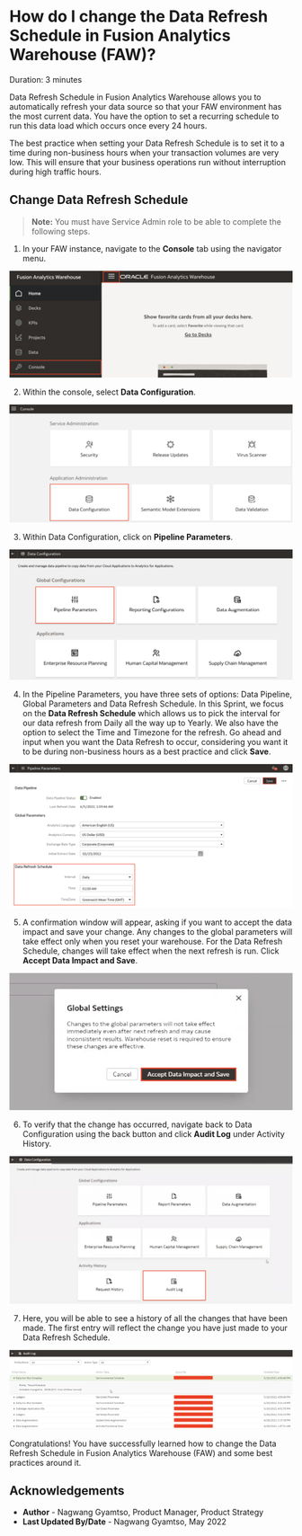 # How do I change the Data Refresh Schedule in Fusion Analytics Warehouse (FAW)?

Duration: 3 minutes

Data Refresh Schedule in Fusion Analytics Warehouse allows you to automatically refresh your data source so that your FAW environment has the most current data. You have the option to set a recurring schedule to run this data load which occurs once every 24 hours.

The best practice when setting your Data Refresh Schedule is to set it to a time during non-business hours when your transaction volumes are very low. This will ensure that your business operations run without interruption during high traffic hours.

[](youtube:OZsLm98TDV0)

## Change Data Refresh Schedule
> **Note:** You must have Service Admin role to be able to complete the following steps.

1. In your FAW instance, navigate to the **Console** tab using the navigator menu.

  ![Console](images/console.png)

2. Within the console, select **Data Configuration**.

  ![Data Configuration](images/data-configuration.png)

3. Within Data Configuration, click on **Pipeline Parameters**.

  ![Pipeline Parameters](images/pipeline-parameters.png)

4. In the Pipeline Parameters, you have three sets of options: Data Pipeline, Global Parameters and Data Refresh Schedule. In this Sprint, we focus on the **Data Refresh Schedule** which allows us to pick the interval for our data refresh from Daily all the way up to Yearly. We also have the option to select the Time and Timezone for the refresh. Go ahead and input when you want the Data Refresh to occur, considering you want it to be during non-business hours as a best practice and click **Save**.

  ![Change incremental update time](images/change-time.png)

5. A confirmation window will appear, asking if you want to accept the data impact and save your change. Any changes to the global parameters will take effect only when you reset your warehouse. For the Data Refresh Schedule, changes will take effect when the next refresh is run. Click **Accept Data Impact and Save**.

  ![Change warning](images/notification.png)

6. To verify that the change has occurred, navigate back to Data Configuration using the back button and click **Audit Log** under Activity History.

  ![Audit log option](images/audit-log.png)

7. Here, you will be able to see a history of all the changes that have been made. The first entry will reflect the change you have just made to your Data Refresh Schedule.

  ![Audit log results](images/audit-log-result.png)

Congratulations! You have successfully learned how to change the Data Refresh Schedule in Fusion Analytics Warehouse (FAW) and some best practices around it.


## Acknowledgements
* **Author** - Nagwang Gyamtso, Product Manager, Product Strategy
* **Last Updated By/Date** - Nagwang Gyamtso,  May 2022
